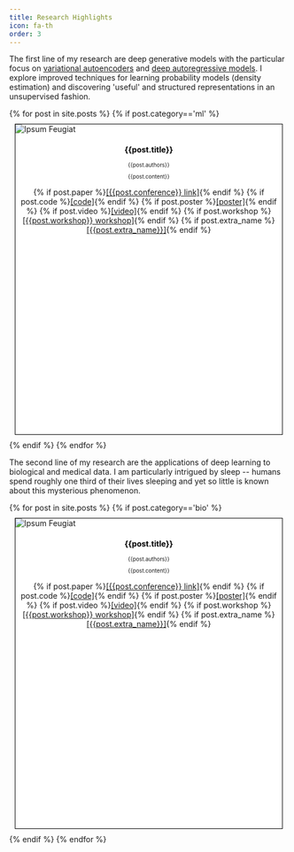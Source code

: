 ```yaml
---
title: Research Highlights
icon: fa-th
order: 3
---
```


<p>The first line of my research are deep generative models with the particular focus on
<a href="https://arxiv.org/abs/1906.02691">variational autoencoders</a> and <a href="https://deepgenerativemodels.github.io/notes/autoregressive/">deep autoregressive models</a>.
  I explore improved techniques for learning probability models (density estimation) and discovering 'useful' and structured representations in an unsupervised fashion. </p>

<div class="carousel">
  {% for post in site.posts %}
  {% if post.category=='ml' %}
    <div class="item" style="border: 1px solid black; height: 560px;  background-color: white; margin: 10px; ">
        <a class="image fit" ><img src="{{ post.img_path | relative_url }}" alt="Ipsum Feugiat" /></a>
        <header>
          <h3 style="color: black; font-size: 1em;  font-weight: 700;">{{post.title}}</h3>
          <p style="font-size: 0.7em; text-align: center; ">{{post.authors}} </p>
          <p style="font-size: 0.7em;">{{post.content}}</p>
          <p>{% if post.paper %}<a href="{{post.paper}}">[{{post.conference}} link]</a>{% endif %}
             {% if post.code %}<a href="{{post.code}}">[code]</a>{% endif %}
             {% if post.poster %}<a href="{{post.poster}}">[poster]</a>{% endif %}
             {% if post.video %}<a href="{{post.video}}">[video]</a>{% endif %}
             {% if post.workshop %}<a href="{{post.workshop_url}}">[{{post.workshop}} workshop]</a>{% endif %}
             {% if post.extra_name %}<a href="{{post.extra_url}}">[{{post.extra_name}}]</a>{% endif %}
          </p>
        </header>
    </div>
  {% endif %}
  {% endfor %}
</div>


<p>The second line of my research are the applications of deep learning to biological and medical data. I am particularly intrigued by sleep -- 
humans spend roughly one third of their lives sleeping and yet so little is known about this mysterious phenomenon. </p>

<div class="carousel">
  {% for post in site.posts %}
  {% if post.category=='bio' %}
    <div class="item" style="border: 1px solid black; height: 560px;  background-color: white; margin: 10px; ">
        <a class="image fit" ><img src="{{ post.img_path | relative_url }}" alt="Ipsum Feugiat" /></a>
        <header>
          <h3 style="color: black; font-size: 1em;  font-weight: 700;">{{post.title}}</h3>
          <p style="font-size: 0.7em; text-align: center; ">{{post.authors}} </p>
          <p style="font-size: 0.7em;">{{post.content}}</p>
          <p>{% if post.paper %}<a href="{{post.paper}}">[{{post.conference}} link]</a>{% endif %}
             {% if post.code %}<a href="{{post.code}}">[code]</a>{% endif %}
             {% if post.poster %}<a href="{{post.poster}}">[poster]</a>{% endif %}
             {% if post.video %}<a href="{{post.video}}">[video]</a>{% endif %}
             {% if post.workshop %}<a href="{{post.workshop_url}}">[{{post.workshop}} workshop]</a>{% endif %}
             {% if post.extra_name %}<a href="{{post.extra_url}}">[{{post.extra_name}}]</a>{% endif %}
          </p>
        </header>
    </div>
  {% endif %}
  {% endfor %}
</div>
